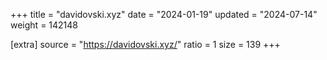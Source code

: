 +++
title = "davidovski.xyz"
date = "2024-01-19"
updated = "2024-07-14"
weight = 142148

[extra]
source = "https://davidovski.xyz/"
ratio = 1
size = 139
+++

